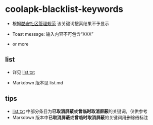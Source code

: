 # coolapk-blacklist-keywords

- 根据[酷安社区管理规范](https://github.com/Coolapk-Fan/communitySpecification) 该关键词搜索结果不予显示

- Toast message: 输入内容不可包含“XXX”

- or more
## list
-  详见 [list.txt](https://github.com/Coolapk-Fan/coolapk-blacklist-keywords/blob/master/list.txt)

-  Markdown 版本见 list.md
## tips
-  [list.txt](https://github.com/Coolapk-Fan/coolapk-blacklist-keywords/blob/master/list.txt) 中部分条目为**已取消屏蔽**或**曾临时取消屏蔽**的关键词，仅供参考
-  Markdown 版本中**已取消屏蔽**或**曾临时取消屏蔽**的关键词用~~删除线~~标注
